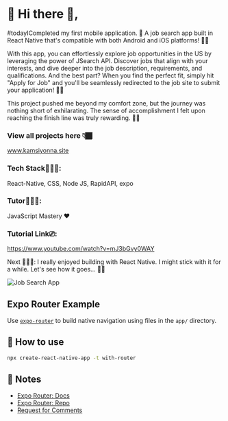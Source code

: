 # 📢  Hi there 🚀,

#todayICompleted my first mobile application. 🎉 A job search app built in React Native that's compatible with both Android and iOS platforms! 📱💼

With this app, you can effortlessly explore job opportunities in the US by leveraging the power of JSearch API. Discover jobs that align with your interests, and dive deeper into the job description, requirements, and qualifications. And the best part? When you find the perfect fit, simply hit "Apply for Job" and you'll be seamlessly redirected to the job site to submit your application! 🌟💪

This project pushed me beyond my comfort zone, but the journey was nothing short of exhilarating. The sense of accomplishment I felt upon reaching the finish line was truly rewarding. 🎉💼

### View all projects here 👇🏾
www.kamsiyonna.site

### Tech Stack🧑🏽‍💻: 
React-Native, CSS, Node JS, RapidAPI, expo

### Tutor👨🏽‍🏫: 
JavaScript Mastery ❤️

### Tutorial Link⎚: 
https://www.youtube.com/watch?v=mJ3bGvy0WAY

Next 🦸🏽‍♂️: I really enjoyed building with React Native. I might stick with it for a while. Let's see how it goes... 🧐💡

![Job Search App](https://github.com/KamsiyonnaObi/react-native-US-jobSearch/assets/86691010/be42bab6-2a18-4167-8cd8-4e425e3ffdef)


## Expo Router Example

Use [`expo-router`](https://expo.github.io/router) to build native navigation using files in the `app/` directory.

## 🚀 How to use

```sh
npx create-react-native-app -t with-router
```

## 📝 Notes

- [Expo Router: Docs](https://expo.github.io/router)
- [Expo Router: Repo](https://github.com/expo/router)
- [Request for Comments](https://github.com/expo/router/discussions/1)
